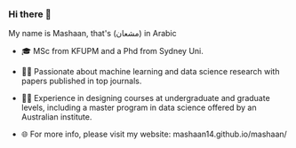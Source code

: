 ### Hi there 👋

My name is Mashaan, that's (مشعان) in Arabic

<!--
**mashaan14/mashaan14** is a ✨ _special_ ✨ repository because its `README.md` (this file) appears on your GitHub profile.

- 🔭 I’m currently working on ...
- 🌱 I’m currently learning ...
- 👯 I’m looking to collaborate on ...
- 🤔 I’m looking for help with ...
- 💬 Ask me about ...
- 📫 How to reach me: ...
- 😄 Pronouns: ...
- ⚡ Fun fact: ...
-->
- 🎓 MSc from KFUPM and a Phd from Sydney Uni.

- 👨‍💻 Passionate about machine learning and data science research with papers published in top journals.

- 👨‍🏫 Experience in designing courses at undergraduate and graduate levels, including a master program in data science offered by an Australian institute.

- 🌐 For more info, please visit my website: mashaan14.github.io/mashaan/
